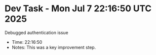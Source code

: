 # Dev Task - Mon Jul  7 22:16:50 UTC 2025
Debugged authentication issue
- Time: 22:16:50
- Notes: This was a key improvement step.
